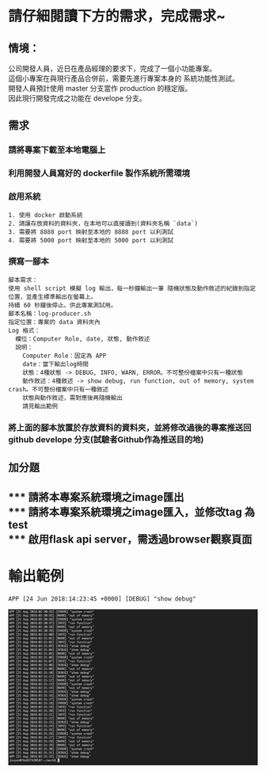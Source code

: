 
# 請仔細閱讀下方的需求，完成需求~  

## 情境：  
   公司開發人員，近日在產品經理的要求下，完成了一個小功能專案。  
   這個小專案在與現行產品合併前，需要先進行專案本身的 系統功能性測試。  
   開發人員預計使用 master 分支當作 production 的穩定版。  
   因此現行開發完成之功能在 develope 分支。  

## 需求  
### 請將專案下載至本地電腦上  
### 利用開發人員寫好的 dockerfile 製作系統所需環境  
### 啟用系統  
    1. 使用 docker 啟動系統  
    2. 請讓存放資料的資料夾，在本地可以直接讀到(資料夾名稱 `data`)  
    3. 需要將 8888 port 映射至本地的 8888 port 以利測試  
    4. 需要將 5000 port 映射至本地的 5000 port 以利測試  
### 撰寫一腳本  
    腳本需求：  
    使用 shell script 模擬 log 輸出，每一秒鐘輸出一筆 隨機狀態及動作敘述的紀錄到指定位置，並產生標準輸出在螢幕上。
    持續 60 秒鐘後停止。供此專案測試用。  
    腳本名稱：log-producer.sh  
    指定位置：專案的 data 資料夾內  
    Log 格式：  
      欄位：Computer Role, date, 狀態, 動作敘述  
      說明：  
        Computer Role：固定為 APP  
        date：當下輸出log時間  
        狀態：4種狀態 -> DEBUG, INFO, WARN, ERROR。不可整份檔案中只有一種狀態  
        動作敘述：4種敘述 -> show debug, run function, out of memory, system crash。不可整份檔案中只有一種敘述  
        狀態與動作敘述，需對應後再隨機輸出  
        請見輸出範例  
### 將上面的腳本放置於存放資料的資料夾，並將修改過後的專案推送回 github develope 分支(試驗者Github作為推送目的地)
## 加分題  
*** 請將本專案系統環境之image匯出  
*** 請將本專案系統環境之image匯入，並修改tag 為 test  
*** 啟用flask api server，需透過browser觀察頁面
--- 
# 輸出範例
`APP [24 Jun 2018:14:23:45 +0000] [DEBUG] "show debug"`

![腳本輸出範例](/images/test-medo.png)

